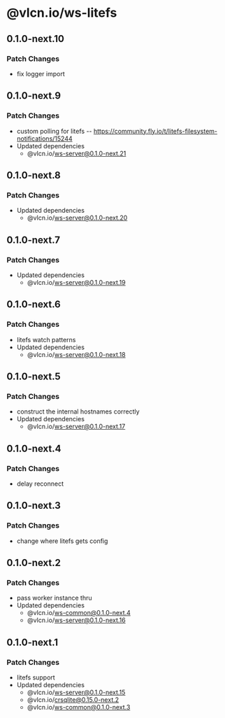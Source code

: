# @vlcn.io/ws-litefs

## 0.1.0-next.10

### Patch Changes

- fix logger import

## 0.1.0-next.9

### Patch Changes

- custom polling for litefs -- https://community.fly.io/t/litefs-filesystem-notifications/15244
- Updated dependencies
  - @vlcn.io/ws-server@0.1.0-next.21

## 0.1.0-next.8

### Patch Changes

- Updated dependencies
  - @vlcn.io/ws-server@0.1.0-next.20

## 0.1.0-next.7

### Patch Changes

- Updated dependencies
  - @vlcn.io/ws-server@0.1.0-next.19

## 0.1.0-next.6

### Patch Changes

- litefs watch patterns
- Updated dependencies
  - @vlcn.io/ws-server@0.1.0-next.18

## 0.1.0-next.5

### Patch Changes

- construct the internal hostnames correctly
- Updated dependencies
  - @vlcn.io/ws-server@0.1.0-next.17

## 0.1.0-next.4

### Patch Changes

- delay reconnect

## 0.1.0-next.3

### Patch Changes

- change where litefs gets config

## 0.1.0-next.2

### Patch Changes

- pass worker instance thru
- Updated dependencies
  - @vlcn.io/ws-common@0.1.0-next.4
  - @vlcn.io/ws-server@0.1.0-next.16

## 0.1.0-next.1

### Patch Changes

- litefs support
- Updated dependencies
  - @vlcn.io/ws-server@0.1.0-next.15
  - @vlcn.io/crsqlite@0.15.0-next.2
  - @vlcn.io/ws-common@0.1.0-next.3
